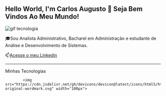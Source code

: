 ## Hello World, I'm Carlos Augusto 👋 Seja Bem Vindos Ao Meu Mundo!

![gif tecnologia](https://www.elindependiente.com/wp-content/uploads/2017/07/blockchain-g.gif)


🎓Sou Analista Administrativo, Bacharel em Administração e estudante de Análise e Desenvolvimento de Sistemas.

📫[Acesse o meu Linkedin](https://www.linkedin.com/in/augandrade/)


-----


Minhas Tecnologias



            <img src="https://cdn.jsdelivr.net/gh/devicons/devicon@latest/icons/html5/html5-original-wordmark.svg" width="100px">
    


<!--
**augusto75andrade/augusto75andrade** is a ✨ _special_ ✨ repository because its `README.md` (this file) appears on your GitHub profile.

Here are some ideas to get you started:

- 🔭 I’m currently working on ...
- 🌱 I’m currently learning ...
- 👯 I’m looking to collaborate on ...
- 🤔 I’m looking for help with ...
- 💬 Ask me about ...
- 📫 How to reach me: ...
- 😄 Pronouns: ...
- ⚡ Fun fact: ...
-->
